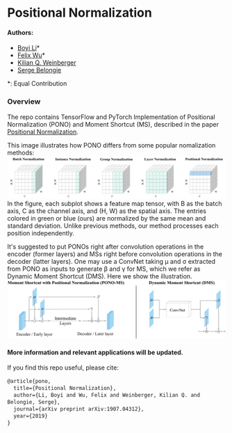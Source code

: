 # Positional Normalization
#### Authors: 
* [Boyi Li](https://sites.google.com/site/boyilics/home)*
* [Felix Wu](https://scholar.google.com.tw/citations?user=sNL8SSoAAAAJ&hl=en)*
* [Kilian Q. Weinberger](http://kilian.cs.cornell.edu/index.html)
* [Serge Belongie](https://vision.cornell.edu/se3/people/serge-belongie/)

*: Equal Contribution

### Overview
The repo contains TensorFlow and PyTorch Implementation of Positional Normalization (PONO) and Moment Shortcut (MS), described in the paper [Positional Normalization](https://arxiv.org/abs/1907.04312).

This image illustrates how PONO differs from some popular nomalization methods:
![](./figs/PONO_vs_others.png)
In the figure, each subplot shows a feature map tensor, with B as the batch axis, C as the channel axis, and (H, W) as the spatial axis. The entries colored in green or blue (ours) are normalized by the same mean and standard deviation. Unlike previous methods, our method processes each position independently.

It's suggested to put PONOs right after convolution operations in the encoder (former layers) and MSs right before convolution operations in the decoder (latter layers). One may use a ConvNet taking μ and σ extracted from PONO as inputs to generate β and γ for MS, which we refer as Dynamic Moment Shortcut (DMS). Here we show the illustration.
![](./figs/PONO-MS.jpg)

#### More information and relevant applications will be updated.

If you find this repo useful, please cite:
```
@article{pono,
  title={Positional Normalization},
  author={Li, Boyi and Wu, Felix and Weinberger, Kilian Q. and Belongie, Serge},
  journal={arXiv preprint arXiv:1907.04312},
  year={2019}
}
```
